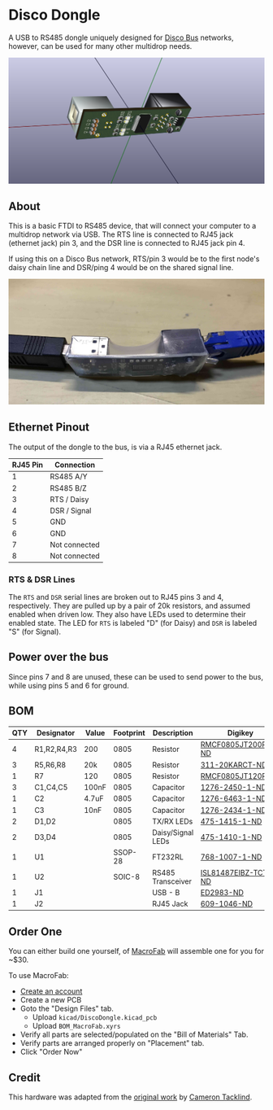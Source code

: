 # Disco Dongle

A USB to RS485 dongle uniquely designed for [Disco Bus](https://github.com/jgillick/Disco-Bus-Protocol)
networks, however, can be used for many other multidrop needs.

![3D Rendering](/resources/3D_render.png)

## About

This is a basic FTDI to RS485 device, that will connect your computer to a multidrop
network via USB. The RTS line is connected to RJ45 jack (ethernet jack) pin 3, and the DSR line is
connected to RJ45 jack pin 4.

If using this on a Disco Bus network, RTS/pin 3 would be to the first node's daisy chain line and
DSR/ping 4 would be on the shared signal line.

![Photo](/resources/photo.jpg)

## Ethernet Pinout

The output of the dongle to the bus, is via a RJ45 ethernet jack.

| RJ45 Pin | Connection    |
|----------|---------------|
| 1        | RS485 A/Y     |
| 2        | RS485 B/Z     |
| 3        | RTS / Daisy   |
| 4        | DSR / Signal  |
| 5        | GND           |
| 6        | GND           |
| 7        | Not connected |
| 8        | Not connected |

### RTS & DSR Lines

The `RTS` and `DSR` serial lines are broken out to RJ45 pins 3 and 4, respectively.
They are pulled up by a pair of 20k resistors, and assumed enabled when driven low.
They also have LEDs used to determine their enabled state. The LED for `RTS` is labeled
"D" (for Daisy) and `DSR` is labeled "S" (for Signal).

## Power over the bus

Since pins 7 and 8 are unused, these can be used to send power to the bus, while
using pins 5 and 6 for ground.

## BOM

| QTY | Designator  | Value    | Footprint | Description       | Digikey |
|-----|-------------|----------|-----------|-------------------|---------|
| 4   | R1,R2,R4,R3 | 200      | 0805      | Resistor          | [RMCF0805JT200RCT-ND](https://www.digikey.com/product-detail/en/stackpole-electronics-inc/RMCF0805JT200R/RMCF0805JT200RCT-ND/1942543) |
| 3   | R5,R6,R8    | 20k      | 0805      | Resistor          | [311-20KARCT-ND](https://www.digikey.com/product-detail/en/yageo/RC0805JR-0720KL/311-20KARCT-ND/731229) |
| 1   | R7          | 120      | 0805      | Resistor          | [RMCF0805JT120R](http://www.digikey.com/product-detail/en/stackpole-electronics-inc/RMCF0805JT120R/RMCF0805JT120RCT-ND/1942540) |
| 3   | C1,C4,C5    | 100nF    | 0805      | Capacitor         | [1276-2450-1-ND](http://www.digikey.com/product-detail/en/samsung-electro-mechanics-america-inc/CL21B104MBCNNNC/1276-2450-1-ND/3890536) |
| 1   | C2          | 4.7uF    | 0805      | Capacitor         | [1276-6463-1-ND](http://www.digikey.com/product-detail/en/samsung-electro-mechanics-america-inc/CL21A475KOFNNNG/1276-6463-1-ND/5958091)|
| 1   | C3          | 10nF     | 0805      | Capacitor         | [1276-2434-1-ND](http://www.digikey.com/product-detail/en/samsung-electro-mechanics-america-inc/CL21B103KAANNNC/1276-2434-1-ND/3890520) |
| 2   | D1,D2       |          | 0805      | TX/RX LEDs        | [475-1415-1-ND](http://www.digikey.com/product-detail/en/osram-opto-semiconductors-inc/LH-R974-LP-1/475-1415-1-ND/1802604) |
| 2   | D3,D4       |          | 0805      | Daisy/Signal LEDs | [475-1410-1-ND](http://www.digikey.com/product-detail/en/osram-opto-semiconductors-inc/LG-R971-KN-1/475-1410-1-ND/1802598) |
| 1   | U1          |          | SSOP-28   | FT232RL           | [768-1007-1-ND](http://www.digikey.com/product-detail/en/ftdi-future-technology-devices-international-ltd/FT232RL-REEL/768-1007-1-ND/1836402) |
| 1   | U2          |          | SOIC-8    | RS485 Transceiver | [ISL81487EIBZ-TCT-ND](http://www.digikey.com/product-detail/en/intersil/ISL81487EIBZ-T/ISL81487EIBZ-TCT-ND/1034270) |
| 1   | J1          |          |           | USB - B           | [ED2983-ND](http://www.digikey.com/product-search/en?keywords=USB-B1HSB6) |
| 1   | J2          |          |           | RJ45 Jack         | [609-1046-ND](http://www.digikey.com/product-search/en?keywords=54602-908LF) |


## Order One

You can either build one yourself, of [MacroFab](http://macrofab.com) will assemble
one for you for ~$30.

To use MacroFab:

 * [Create an account](http://macrofab.com)
 * Create a new PCB
 * Goto the "Design Files" tab.
   * Upload `kicad/DiscoDongle.kicad_pcb`
   * Upload `BOM_MacroFab.xyrs`
 * Verify all parts are selected/populated on the "Bill of Materials" Tab.
 * Verify parts are arranged properly on "Placement" tab.
 * Click "Order Now"

## Credit

 This hardware was adapted from the [original work](https://github.com/cinderblock/DanceDongle)
 by [Cameron Tacklind](https://github.com/cinderblock).